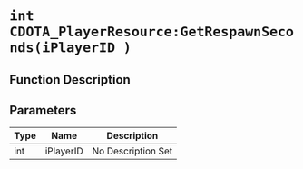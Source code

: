 # `int CDOTA_PlayerResource:GetRespawnSeconds(iPlayerID )`
## Function Description

## Parameters
Type|Name|Description
--|--|--
int|iPlayerID|No Description Set

